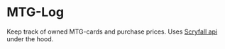 # MTG-Log

Keep track of owned MTG-cards and purchase prices.
Uses [Scryfall api](https://scryfall.com/docs/api) under the hood.
